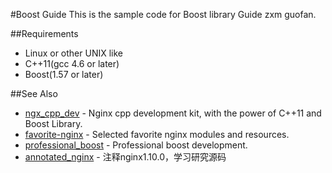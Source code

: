 #Boost Guide
This is the sample code for Boost library Guide  zxm guofan.

##Requirements
* Linux or other UNIX like
* C++11(gcc 4.6 or later)
* Boost(1.57 or later)

##See Also
* [ngx_cpp_dev](https://github.com/chronolaw/ngx_cpp_dev) - Nginx cpp development kit, with the power of C++11 and Boost Library.
* [favorite-nginx](https://github.com/chronolaw/favorite-nginx) - Selected favorite nginx modules and resources.
* [professional_boost](https://github.com/chronolaw/professional_boost.git) - Professional boost development.
* [annotated_nginx](https://github.com/chronolaw/annotated_nginx) - 注释nginx1.10.0，学习研究源码

